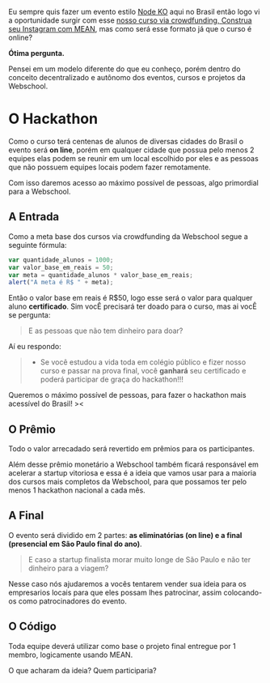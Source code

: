 Eu sempre quis fazer um evento estilo [Node KO](http://www.nodeknockout.com/) aqui no Brasil então logo vi a oportunidade surgir com esse [nosso curso via crowdfunding, Construa seu Instagram com MEAN](http://dagora.net/be-mean/), mas como será esse formato já que o curso é online?

**Ótima pergunta.**

Pensei em um modelo diferente do que eu conheço, porém dentro do conceito decentralizado e autônomo dos eventos, cursos e projetos da Webschool.

# O Hackathon

Como o curso terá centenas de alunos de diversas cidades do Brasil o evento será **on line**, porém em qualquer cidade que possua pelo menos 2 equipes elas podem se reunir em um local escolhido por eles e as pessoas que não possuem equipes locais podem fazer remotamente.

Com isso daremos acesso ao máximo possível de pessoas, algo primordial para a Webschool.

## A Entrada

Como a meta base dos cursos via crowdfunding da Webschool segue a seguinte fórmula:

```js
var quantidade_alunos = 1000;
var valor_base_em_reais = 50;
var meta = quantidade_alunos * valor_base_em_reais;
alert("A meta é R$ " + meta);
```

Então o valor base em reais é R$50, logo esse será o valor para qualquer aluno **certificado**. Sim vocÊ precisará ter doado para o curso, mas ai vocÊ se pergunta:

> E as pessoas que não tem dinheiro para doar?

Aí eu respondo:

> - Se você estudou a vida toda em colégio público e fizer nosso curso e passar na prova final, você **ganhará** seu certificado e poderá participar de graça do hackathon!!!

Queremos o máximo possível de pessoas, para fazer o hackathon mais acessível do Brasil! ><

## O Prêmio

Todo o valor arrecadado será revertido em prêmios para os participantes.

Além desse prêmio monetário a Webschool também ficará responsável em acelerar a startup vitoriosa e essa é a ideia que vamos usar para a maioria dos cursos mais completos da Webschool, para que possamos ter pelo menos 1 hackathon nacional a cada mês.

## A Final

O evento será dividido em 2 partes: **as eliminatórias (on line) e a final (presencial em São Paulo final do ano)**.

> E caso a startup finalista morar muito longe de São Paulo e não ter dinheiro para a viagem?

Nesse caso nós ajudaremos a vocês tentarem vender sua ideia para os empresarios locais para que eles possam lhes patrocinar, assim colocando-os como patrocinadores do evento.

## O Código

Toda equipe deverá utilizar como base o projeto final entregue por 1 membro, logicamente usando MEAN.

O que acharam da ideia?
Quem participaria?